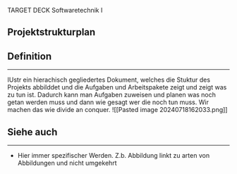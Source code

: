 
TARGET DECK
Softwaretechnik I

Projektstrukturplan
--
## Definition
***
IUstr ein hierachisch gegliedertes Dokument, welches die Stuktur des Projekts abbilddet und die Aufgaben und Arbeitspakete zeigt und zeigt was zu tun ist. Dadurch kann man Aufgaben zuweisen und planen was noch getan werden muss und dann wie gesagt wer die noch tun muss. Wir machen das wie divide an conquer.
![[Pasted image 20240718162033.png]]
## Siehe auch
***
* Hier immer spezifischer Werden. Z.b. Abbildung linkt zu arten von Abbildungen und nicht umgekehrt